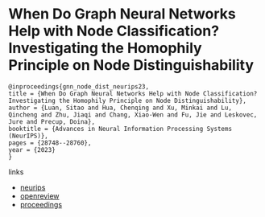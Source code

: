 # When Do Graph Neural Networks Help with Node Classification? Investigating the Homophily Principle on Node Distinguishability

```
@inproceedings{gnn_node_dist_neurips23,
title = {When Do Graph Neural Networks Help with Node Classification? Investigating the Homophily Principle on Node Distinguishability},
author = {Luan, Sitao and Hua, Chenqing and Xu, Minkai and Lu, Qincheng and Zhu, Jiaqi and Chang, Xiao-Wen and Fu, Jie and Leskovec, Jure and Precup, Doina},
booktitle = {Advances in Neural Information Processing Systems (NeurIPS)},
pages = {28748--28760},
year = {2023}
}
```

links
- [neurips](https://nips.cc/Conferences/2023/Schedule?showEvent=70652)
- [openreview](https://openreview.net/forum?id=kJmYu3Ti2z)
- [proceedings](https://papers.nips.cc//paper_files/paper/2023/hash/5ba11de4c74548071899cf41dec078bf-Abstract-Conference.html)
